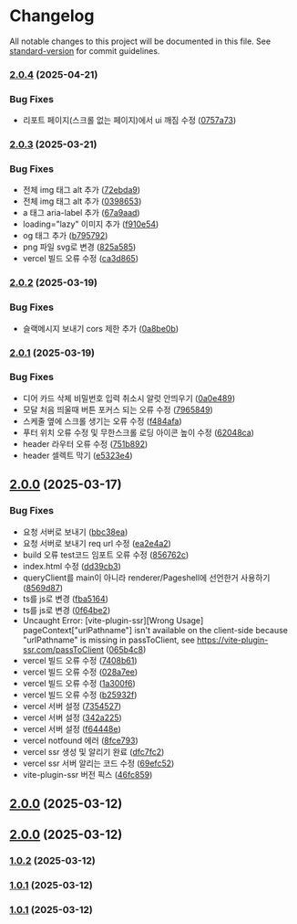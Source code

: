 # Changelog

All notable changes to this project will be documented in this file. See [standard-version](https://github.com/conventional-changelog/standard-version) for commit guidelines.

### [2.0.4](https://github.com/clappingmin/asterum_traveler/compare/app-v2.0.3...app-v2.0.4) (2025-04-21)


### Bug Fixes

* 리포트 페이지(스크롤 없는 페이지)에서 ui 깨짐 수정 ([0757a73](https://github.com/clappingmin/asterum_traveler/commit/0757a733ed942eb0a5ad52511491ed0359d8d46a))

### [2.0.3](https://github.com/clappingmin/asterum_traveler/compare/app-v2.0.2...app-v2.0.3) (2025-03-21)


### Bug Fixes

* 전체 img 태그 alt 추가 ([72ebda9](https://github.com/clappingmin/asterum_traveler/commit/72ebda946e40b06551c51b53001c20d7c0893658))
* 전체 img 태그 alt 추가 ([0398653](https://github.com/clappingmin/asterum_traveler/commit/039865305620ce4a4aeec4d0ac74784a4e52750e))
* a 태그 aria-label 추가 ([67a9aad](https://github.com/clappingmin/asterum_traveler/commit/67a9aad81c2347379e8ff7fce51cb82da0ae44af))
* loading="lazy" 이미지 추가 ([f910e54](https://github.com/clappingmin/asterum_traveler/commit/f910e540b2cbb3fcdfdac35f96b4b52fad8295e9))
* og 태그 추가 ([b795792](https://github.com/clappingmin/asterum_traveler/commit/b7957927d7418acfddbc818261c0addb196d25f4))
* png 파일 svg로 변경 ([825a585](https://github.com/clappingmin/asterum_traveler/commit/825a58506ddc9c03700f55e9705db878545b84a7))
* vercel 빌드 오류 수정 ([ca3d865](https://github.com/clappingmin/asterum_traveler/commit/ca3d8656beb0618827d59f06ebdf6edc610f70fb))

### [2.0.2](https://github.com/clappingmin/asterum_traveler/compare/app-v2.0.1...app-v2.0.2) (2025-03-19)


### Bug Fixes

* 슬랙메시지 보내기 cors 제한 추가 ([0a8be0b](https://github.com/clappingmin/asterum_traveler/commit/0a8be0bbde136e99b4857c6f6813a0a2a76e53e6))

### [2.0.1](https://github.com/clappingmin/asterum_traveler/compare/app-v2.0.0...app-v2.0.1) (2025-03-19)


### Bug Fixes

* 디어 카드 삭제 비밀번호 입력 취소시 알럿 안띄우기 ([0a0e489](https://github.com/clappingmin/asterum_traveler/commit/0a0e48914d8bb8fb95ae13aba18c91576b9e19ef))
* 모달 처음 띄울때 버튼 포커스 되는 오류 수정 ([7965849](https://github.com/clappingmin/asterum_traveler/commit/79658493b6c1df0dbc3e2f25254eb8f20b5fec1c))
* 스케줄 옆에 스크롤 생기는 오류 수정 ([f484afa](https://github.com/clappingmin/asterum_traveler/commit/f484afac837983a9f7941d42072048257722d9c6))
* 푸터 위치 오류 수정 및 무한스크롤 로딩 아이콘 높이 수정 ([62048ca](https://github.com/clappingmin/asterum_traveler/commit/62048cafa440c3a96fd90948b4ad1a7c3774ec20))
* header 라우터 오류 수정 ([751b892](https://github.com/clappingmin/asterum_traveler/commit/751b8921b3fbbb3f28987ef62ab4bdf70df8c37a))
* header 셀렉트 막기 ([e5323e4](https://github.com/clappingmin/asterum_traveler/commit/e5323e47d1362a20cc1e7fe172a69d62a236959e))

## [2.0.0](https://github.com/clappingmin/asterum_traveler/compare/app-v1.1.0...app-v2.0.0) (2025-03-17)


### Bug Fixes

* 요청 서버로 보내기 ([bbc38ea](https://github.com/clappingmin/asterum_traveler/commit/bbc38ea67b0db324bb8a29b68f864ff973feb12d))
* 요청 서버로 보내기 req url 수정 ([ea2e4a2](https://github.com/clappingmin/asterum_traveler/commit/ea2e4a2c6c66b855bb8070736e5e2c8b92774a63))
* build 오류 test코드 임포트 오류 수정 ([856762c](https://github.com/clappingmin/asterum_traveler/commit/856762cf148598ebbf5c29903acbad5e90b7a064))
* index.html 수정 ([dd39cb3](https://github.com/clappingmin/asterum_traveler/commit/dd39cb33251d4af51c71931a2e05ac8f957bdf50))
* queryClient를 main이 아니라 renderer/Pageshell에 선언한거 사용하기 ([8569d87](https://github.com/clappingmin/asterum_traveler/commit/8569d87362c17f64fd29de8b45f993e19a0bd150))
* ts를 js로 변경 ([fba5164](https://github.com/clappingmin/asterum_traveler/commit/fba516464cc16e15f8bc56bfcd5d9c76fcce5653))
* ts를 js로 변경 ([0f64be2](https://github.com/clappingmin/asterum_traveler/commit/0f64be258f8bb86f82d524710bf758e9067383b5))
* Uncaught Error: [vite-plugin-ssr][Wrong Usage] pageContext["urlPathname"] isn't available on the client-side because "urlPathname" is missing in passToClient, see https://vite-plugin-ssr.com/passToClient ([065b4c8](https://github.com/clappingmin/asterum_traveler/commit/065b4c89df415bc967cd7edfbd6f8f870e56412b))
* vercel 빌드 오류 수정 ([7408b61](https://github.com/clappingmin/asterum_traveler/commit/7408b6158ef337ccfbd0fcf0cfcdb8ee352e9819))
* vercel 빌드 오류 수정 ([028a7ee](https://github.com/clappingmin/asterum_traveler/commit/028a7eed1b16a1626f41dfb7a625106622b7766c))
* vercel 빌드 오류 수정 ([1a300f6](https://github.com/clappingmin/asterum_traveler/commit/1a300f68674cd499e270f9a0b4d6f8fae87a0c52))
* vercel 빌드 오류 수정 ([b25932f](https://github.com/clappingmin/asterum_traveler/commit/b25932facef28bb12aedbf59ce1d019a4b9cf813))
* vercel 서버 설정 ([7354527](https://github.com/clappingmin/asterum_traveler/commit/7354527fd948ba265de4dd5d2ce0dbb17b8a36a7))
* vercel 서버 설정 ([342a225](https://github.com/clappingmin/asterum_traveler/commit/342a225b33cb3c9b9c08ba590ab99477fdbadb8a))
* vercel 서버 설정 ([f64448e](https://github.com/clappingmin/asterum_traveler/commit/f64448e4c7b1dbfc02a867e54219dabc3c1e9586))
* vercel notfound 에러 ([8fce793](https://github.com/clappingmin/asterum_traveler/commit/8fce793119a088a54ede221f944baa718c9711e0))
* vercel ssr 생성 및 알리기 완료 ([dfc7fc2](https://github.com/clappingmin/asterum_traveler/commit/dfc7fc2eb8a943ea66c1e3c0cad17c06a7f4ab48))
* vercel ssr 서버 알리는 코드 수정 ([69efc52](https://github.com/clappingmin/asterum_traveler/commit/69efc520b440e7bf689a8dc519573678901ee975))
* vite-plugin-ssr 버전 픽스 ([46fc859](https://github.com/clappingmin/asterum_traveler/commit/46fc859f364a45099480499e174fcf54c02add66))

## [2.0.0](https://github.com/clappingmin/asterum_traveler/compare/app-v2.0.0...app-v2.0.0) (2025-03-12)

## [2.0.0](https://github.com/clappingmin/asterum_traveler/compare/app-v1.0.2...app-v2.0.0) (2025-03-12)

### [1.0.2](https://github.com/clappingmin/asterum_traveler/compare/app-v1.0.0...app-v1.0.2) (2025-03-12)

### [1.0.1](https://github.com/clappingmin/asterum_traveler/compare/app-v1.0.0...app-v1.0.1) (2025-03-12)

### [1.0.1](https://github.com/clappingmin/asterum_traveler/compare/app-v1.0.0...app-1.0.1) (2025-03-12)
